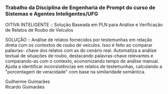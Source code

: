<h3>Trabalho da Disciplina de Engenharia de Prompt do curso de Sistemas e Agentes Inteligentes/UFG</h3>


OITIVA INTELIGENTE ::
Solução Baseada em PLN para Análise e Verificação de Relatos de Roubo de Veículos

SOLUÇÃO ::
Análise de relatos fornecidos por testemunhas em
relação direta com os contextos de roubo de veículos. 
Isso é feito ao comparar palavras-
chave dos relatos com as do cenário real.
Automatiza a análise textual de situações de roubo,
destacando palavras-chave relevantes e
comparando-as com o contexto,
economizando tempo de análise manual.
Ajuda a identificar inconsistências em relatos de
testemunhas, calculando a "porcentagem de
veracidade" com base na similaridade semântica.

Guilherme Guimarães<br>
Ricardo Guimarães

